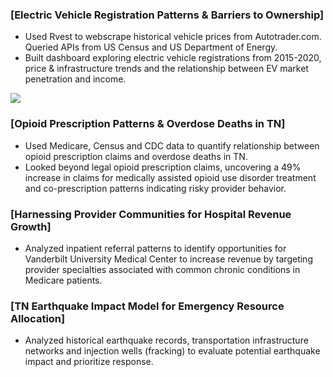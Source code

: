 ### [Electric Vehicle Registration Patterns & Barriers to Ownership]

- Used Rvest to webscrape historical vehicle prices from Autotrader.com. Queried APIs from US Census and US Department of Energy. 
- Built  dashboard exploring electric vehicle registrations from 2015-2020, price & infrastructure trends and the relationship between EV market penetration and income.

![](/images/your_image.png)

### [Opioid Prescription Patterns & Overdose Deaths in TN]   

- Used Medicare, Census and CDC data to quantify relationship between opioid prescription claims and overdose deaths in TN.
- Looked beyond legal opioid prescription claims, uncovering a 49% increase in claims for medically assisted opioid use disorder treatment and co-prescription patterns indicating risky provider behavior.

### [Harnessing Provider Communities for Hospital Revenue Growth]   


- Analyzed inpatient referral patterns to identify opportunities for Vanderbilt University Medical Center to increase revenue by targeting provider specialties associated with common chronic conditions in Medicare patients.


### [TN Earthquake Impact Model for Emergency Resource Allocation]    

- Analyzed historical earthquake records, transportation infrastructure networks and injection wells (fracking) to evaluate potential earthquake impact and prioritize response.
